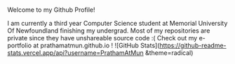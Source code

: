 ### 
Welcome to my Github Profile!

I am currently a third year Computer Science student at Memorial University Of Newfoundland finishing my undergrad.
Most of my repositories are private since they have unshareable source code :(
Check out my e-portfolio at prathamatmun.github.io !
![GitHub Stats](https://github-readme-stats.vercel.app/api?username=PrathamAtMun &theme=radical)
